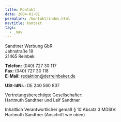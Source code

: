 ```yaml
---
title: Kontakt
date: 2004-01-01
permalink: /kontakt/index.html
navtitle: Kontakt
tags:
  - _nav
---
```


Sandtner Werbung GbR  
Jahnstraße 18  
21465 Reinbek

**Telefon:** (040) 727 30 117  
**Fax:** (040) 727 30 118  
**E-Mail:** <redaktion@derreinbeker.de>

**USt-IdNr.:** DE 240 560 837


Vertretungsberechtigte Gesellschafter:  
Hartmuth Sandtner und Leif Sandtner

Inhaltlich Verantwortlicher gemäß § 10 Absatz 3 MDStV:  
Hartmuth Sandtner (Anschrift wie oben)